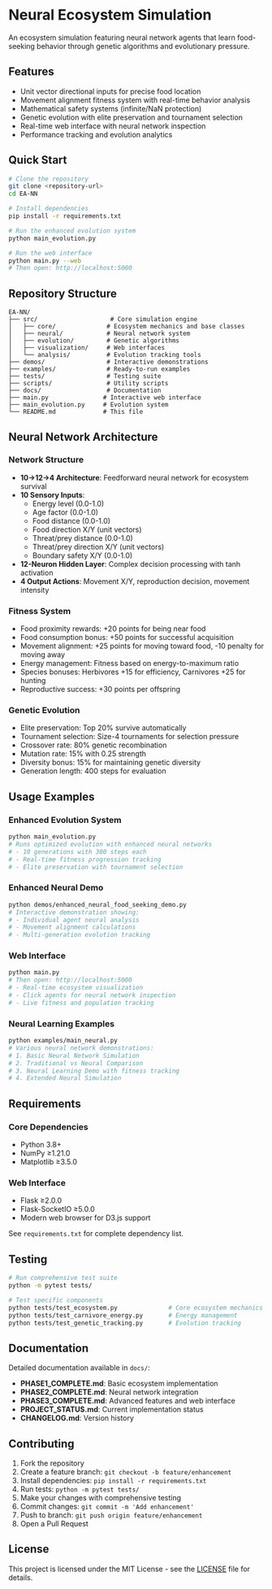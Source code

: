 # Neural Ecosystem Simulation

An ecosystem simulation featuring neural network agents that learn food-seeking behavior through genetic algorithms and evolutionary pressure.

## Features

- Unit vector directional inputs for precise food location
- Movement alignment fitness system with real-time behavior analysis
- Mathematical safety systems (infinite/NaN protection)
- Genetic evolution with elite preservation and tournament selection
- Real-time web interface with neural network inspection
- Performance tracking and evolution analytics

## Quick Start

```bash
# Clone the repository
git clone <repository-url>
cd EA-NN

# Install dependencies
pip install -r requirements.txt

# Run the enhanced evolution system
python main_evolution.py

# Run the web interface
python main.py --web
# Then open: http://localhost:5000
```

## Repository Structure

```
EA-NN/
├── src/                    # Core simulation engine
│   ├── core/              # Ecosystem mechanics and base classes
│   ├── neural/            # Neural network system
│   ├── evolution/         # Genetic algorithms
│   ├── visualization/     # Web interfaces
│   └── analysis/          # Evolution tracking tools
├── demos/                 # Interactive demonstrations
├── examples/              # Ready-to-run examples
├── tests/                 # Testing suite
├── scripts/               # Utility scripts
├── docs/                  # Documentation
├── main.py               # Interactive web interface
├── main_evolution.py     # Evolution system
└── README.md             # This file
```

## Neural Network Architecture

### Network Structure
- **10→12→4 Architecture**: Feedforward neural network for ecosystem survival
- **10 Sensory Inputs**:
  - Energy level (0.0-1.0)
  - Age factor (0.0-1.0)
  - Food distance (0.0-1.0)
  - Food direction X/Y (unit vectors)
  - Threat/prey distance (0.0-1.0)
  - Threat/prey direction X/Y (unit vectors)
  - Boundary safety X/Y (0.0-1.0)
- **12-Neuron Hidden Layer**: Complex decision processing with tanh activation
- **4 Output Actions**: Movement X/Y, reproduction decision, movement intensity

### Fitness System
- Food proximity rewards: +20 points for being near food
- Food consumption bonus: +50 points for successful acquisition
- Movement alignment: +25 points for moving toward food, -10 penalty for moving away
- Energy management: Fitness based on energy-to-maximum ratio
- Species bonuses: Herbivores +15 for efficiency, Carnivores +25 for hunting
- Reproductive success: +30 points per offspring

### Genetic Evolution
- Elite preservation: Top 20% survive automatically
- Tournament selection: Size-4 tournaments for selection pressure
- Crossover rate: 80% genetic recombination
- Mutation rate: 15% with 0.25 strength
- Diversity bonus: 15% for maintaining genetic diversity
- Generation length: 400 steps for evaluation

## Usage Examples

### Enhanced Evolution System
```bash
python main_evolution.py
# Runs optimized evolution with enhanced neural networks
# - 10 generations with 300 steps each
# - Real-time fitness progression tracking
# - Elite preservation with tournament selection
```

### Enhanced Neural Demo
```bash
python demos/enhanced_neural_food_seeking_demo.py
# Interactive demonstration showing:
# - Individual agent neural analysis
# - Movement alignment calculations
# - Multi-generation evolution tracking
```

### Web Interface
```bash
python main.py
# Then open: http://localhost:5000
# - Real-time ecosystem visualization
# - Click agents for neural network inspection
# - Live fitness and population tracking
```

### Neural Learning Examples
```bash
python examples/main_neural.py
# Various neural network demonstrations:
# 1. Basic Neural Network Simulation
# 2. Traditional vs Neural Comparison
# 3. Neural Learning Demo with fitness tracking
# 4. Extended Neural Simulation
```

## Requirements

### Core Dependencies
- Python 3.8+
- NumPy ≥1.21.0
- Matplotlib ≥3.5.0

### Web Interface
- Flask ≥2.0.0
- Flask-SocketIO ≥5.0.0
- Modern web browser for D3.js support

See `requirements.txt` for complete dependency list.

## Testing

```bash
# Run comprehensive test suite
python -m pytest tests/

# Test specific components
python tests/test_ecosystem.py              # Core ecosystem mechanics
python tests/test_carnivore_energy.py       # Energy management
python tests/test_genetic_tracking.py       # Evolution tracking
```

## Documentation

Detailed documentation available in `docs/`:
- **PHASE1_COMPLETE.md**: Basic ecosystem implementation
- **PHASE2_COMPLETE.md**: Neural network integration
- **PHASE3_COMPLETE.md**: Advanced features and web interface
- **PROJECT_STATUS.md**: Current implementation status
- **CHANGELOG.md**: Version history

## Contributing

1. Fork the repository
2. Create a feature branch: `git checkout -b feature/enhancement`
3. Install dependencies: `pip install -r requirements.txt`
4. Run tests: `python -m pytest tests/`
5. Make your changes with comprehensive testing
6. Commit changes: `git commit -m 'Add enhancement'`
7. Push to branch: `git push origin feature/enhancement`
8. Open a Pull Request

## License

This project is licensed under the MIT License - see the [LICENSE](LICENSE) file for details.
